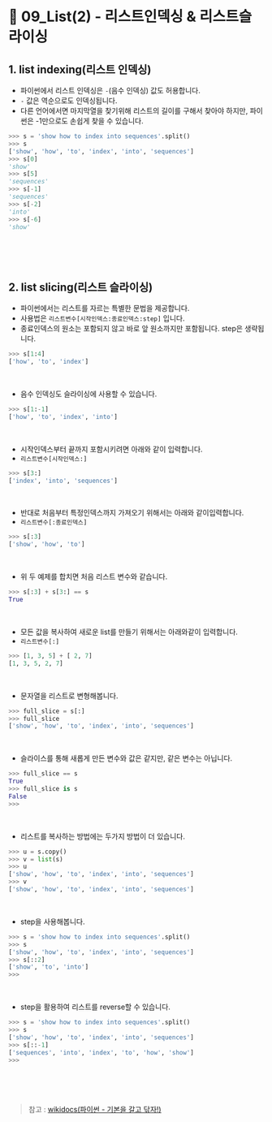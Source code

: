 # 📝 09_List(2) - 리스트인덱싱 & 리스트슬라이싱
## 1. list indexing(리스트 인덱싱)
* 파이썬에서 리스트 인덱싱은 `-`(음수 인덱싱) 값도 허용합니다.
* `-` 값은 역순으로도 인덱싱됩니다.
* 다른 언어에서면 마지막열을 찾기위해 리스트의 길이를 구해서 찾아야 하지만, 파이썬은 -1만으로도 손쉽게 찾을 수 있습니다.
```python
>>> s = 'show how to index into sequences'.split()
>>> s
['show', 'how', 'to', 'index', 'into', 'sequences']
>>> s[0]
'show'
>>> s[5]
'sequences'
>>> s[-1]
'sequences'
>>> s[-2]
'into'
>>> s[-6]
'show'
```


<br/><br/><br/>
## 2. list slicing(리스트 슬라이싱)
* 파이썬에서는 리스트를 자르는 특별한 문법을 제공합니다.
* 사용법은 `리스트변수[시작인덱스:종료인덱스:step]` 입니다.
* 종료인덱스의 원소는 포함되지 않고 바로 앞 원소까지만 포함됩니다. step은 생략됩니다.
```python
>>> s[1:4]
['how', 'to', 'index']
```
<br/>

* 음수 인덱싱도 슬라이싱에 사용할 수 있습니다.
```python
>>> s[1:-1]
['how', 'to', 'index', 'into']
```
<br/>

* 시작인덱스부터 끝까지 포함시키려면 아래와 같이 입력합니다.
* `리스트변수[시작인덱스:]`
```python
>>> s[3:]
['index', 'into', 'sequences']
```
<br/>

* 반대로 처음부터 특정인덱스까지 가져오기 위해서는 아래와 같이입력합니다.
* `리스트변수[:종료인덱스]`
```python
>>> s[:3]
['show', 'how', 'to']
```
<br/>

* 위 두 예제를 합치면 처음 리스트 변수와 같습니다.
```python
>>> s[:3] + s[3:] == s
True
```
<br/>

* 모든 값을 복사하여 새로운 list를 만들기 위해서는 아래와같이 입력합니다.
* `리스트변수[:]`
```python
>>> [1, 3, 5] + [ 2, 7]
[1, 3, 5, 2, 7]
```
<br/>

* 문자열을 리스트로 변형해봅니다.
```python
>>> full_slice = s[:]
>>> full_slice
['show', 'how', 'to', 'index', 'into', 'sequences']
```
<br/>

* 슬라이스를 통해 새롭게 만든 변수와 값은 같지만, 같은 변수는 아닙니다.
```python
>>> full_slice == s
True
>>> full_slice is s
False
>>> 
```
<br/>

* 리스트를 복사하는 방법에는 두가지 방법이 더 있습니다.
```python
>>> u = s.copy()
>>> v = list(s)
>>> u
['show', 'how', 'to', 'index', 'into', 'sequences']
>>> v
['show', 'how', 'to', 'index', 'into', 'sequences']
```
<br/>

* step을 사용해봅니다.
```python
>>> s = 'show how to index into sequences'.split()
>>> s
['show', 'how', 'to', 'index', 'into', 'sequences']
>>> s[::2]
['show', 'to', 'into']
>>> 
```
<br/>

* step을 활용하여 리스트를 reverse할 수 있습니다.
```python
>>> s = 'show how to index into sequences'.split()
>>> s
['show', 'how', 'to', 'index', 'into', 'sequences']
>>> s[::-1]
['sequences', 'into', 'index', 'to', 'how', 'show']
>>> 
```




<br/><br/><br/>
> 참고 : [wikidocs(파이썬 - 기본을 갈고 닦자!)](https://wikidocs.net/16037)
